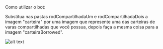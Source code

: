 Como utilizar o bot:

Substitua nas pastas rodCompartilhadaUm e rodCompartilhadaDois a imagem "carteira" por uma imagem que represente uma das carteiras
de varas compartilhadas que você possua, depois faça a mesma coisa para a imagem "carteiraBorrowed".

![alt text](https://github.com/cassioate/fishcrypto/blob/contaUnica/v1/assets/rodCompartilhadaUM/carteira.png)
